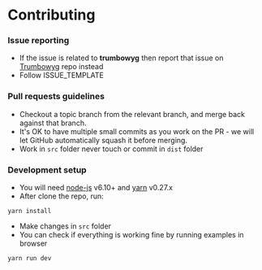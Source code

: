 # Contributing

###  Issue reporting
* If the issue is related to **trumbowyg** then report that issue on [Trumbowyg](https://github.com/Alex-D/Trumbowyg/issues) repo instead
* Follow ISSUE_TEMPLATE  

### Pull requests guidelines
* Checkout a topic branch from the relevant branch, and merge back against that branch.
* It's OK to have multiple small commits as you work on the PR - we will let GitHub automatically squash it before merging.
* Work in ``src`` folder never touch or commit in ``dist`` folder


### Development setup
* You will need [node-js](http://nodejs.org/) v6.10+ and [yarn](https://yarnpkg.com) v0.27.x
* After clone the repo, run:
```
yarn install
```
* Make changes in ``src`` folder
* You can check if everything is working fine by running examples in browser
```
yarn run dev
```
